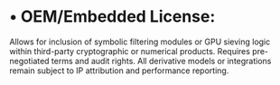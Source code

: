 # • OEM/Embedded License:

Allows for inclusion of symbolic filtering modules or GPU sieving logic within third-party cryptographic or numerical products. Requires pre-negotiated terms and audit rights. All derivative models or integrations remain subject to IP attribution and performance reporting.

